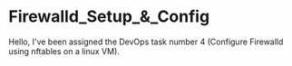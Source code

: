 # Firewalld_Setup_&_Config

Hello, 
I've been assigned the DevOps task number 4 (Configure Firewalld using nftables on a linux VM).
